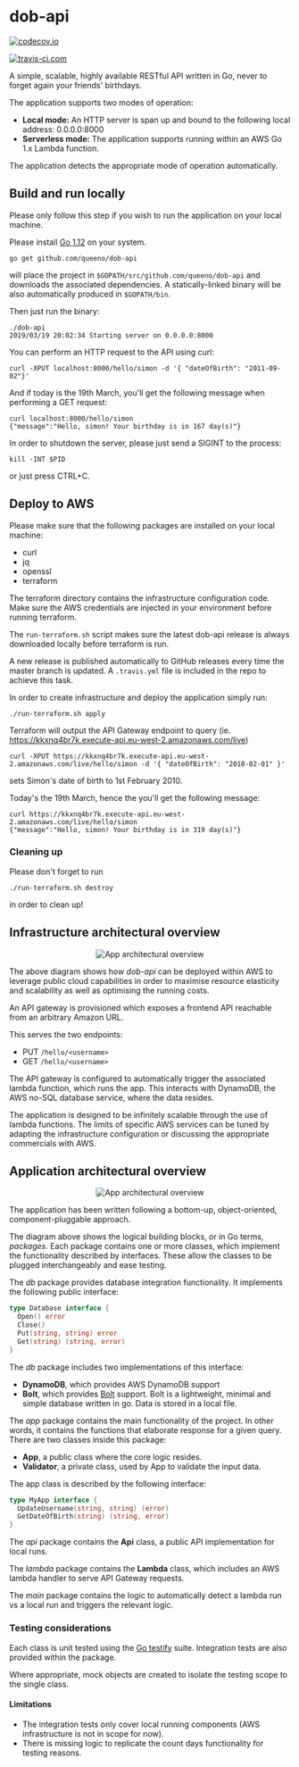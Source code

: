 # dob-api

[![codecov.io](http://codecov.io/github/queeno/dob-api/coverage.svg?branch=master)](http://codecov.io/github/queeno/dob-api?branch=master)

[![travis-ci.com](https://travis-ci.com/queeno/dob-api.svg?branch=master)](https://travis-ci.com/queeno/dob-api.svg?branch=master)

A simple, scalable, highly available RESTful API written in Go, never to forget again your friends' birthdays.

The application supports two modes of operation:
- **Local mode:** An HTTP server is span up and bound to the following local address: 0.0.0.0:8000
- **Serverless mode:** The application supports running within an AWS Go 1.x Lambda function.

The application detects the appropriate mode of operation automatically.

## Build and run locally

Please only follow this step if you wish to run the application on your local machine.

Please install [Go 1.12](https://golang.org/doc/install) on your system.

```shell
go get github.com/queeno/dob-api
```
will place the project in `$GOPATH/src/github.com/queeno/dob-api` and downloads
the associated dependencies. A statically-linked binary will be also automatically produced in `$GOPATH/bin`.

Then just run the binary:

```shell
./dob-api
2019/03/19 20:02:34 Starting server on 0.0.0.0:8000
```

You can perform an HTTP request to the API using curl:
```shell
curl -XPUT localhost:8000/hello/simon -d '{ "dateOfBirth": "2011-09-02"}'
```

And if today is the 19th March, you'll get the following message when performing
a GET request:

```shell
curl localhost:8000/hello/simon
{"message":"Hello, simon! Your birthday is in 167 day(s)"}
```

In order to shutdown the server, please just send a SIGINT to the process:

```shell
kill -INT $PID
```

or just press CTRL+C.

## Deploy to AWS

Please make sure that the following packages are installed on your local machine:
- curl
- jq
- openssl
- terraform

The terraform directory contains the infrastructure configuration code.
Make sure the AWS credentials are injected in your environment before running terraform.

The `run-terraform.sh` script makes sure the latest dob-api release is always downloaded locally before terraform is run.

A new release is published automatically to GitHub releases every time the
master branch is updated. A `.travis.yml` file is included in the repo
to achieve this task.

In order to create infrastructure and deploy the application simply run:

`./run-terraform.sh apply`

Terraform will output the API Gateway endpoint to query (ie. https://kkxnq4br7k.execute-api.eu-west-2.amazonaws.com/live)

```shell
curl -XPUT https://kkxnq4br7k.execute-api.eu-west-2.amazonaws.com/live/hello/simon -d '{ "dateOfBirth": "2010-02-01" }'
```

sets Simon's date of birth to 1st February 2010.

Today's the 19th March, hence the you'll get the following message:

```shell
curl https://kkxnq4br7k.execute-api.eu-west-2.amazonaws.com/live/hello/simon
{"message":"Hello, simon! Your birthday is in 319 day(s)"}
```

### Cleaning up
Please don't forget to run

```shell
./run-terraform.sh destroy
```

in order to clean up!

## Infrastructure architectural overview

<p align="center">
  <img src="img/infrastructure_diagram.png?raw=true" alt="App architectural overview"/>
</p>

The above diagram shows how *dob-api* can be deployed within AWS to
leverage public cloud capabilities in order to maximise
resource elasticity and scalability as well as optimising the running costs.

An API gateway is provisioned which exposes a frontend API reachable from an arbitrary Amazon URL.

This serves the two endpoints:
- PUT `/hello/<username>`
- GET `/hello/<username>`

The API gateway is configured to automatically trigger the associated lambda function, which runs the app. This interacts with DynamoDB, the AWS no-SQL database service, where the data resides.

The application is designed to be infinitely scalable through the use of
lambda functions. The limits of specific AWS services can be tuned by
adapting the infrastructure configuration or discussing the appropriate
commercials with AWS.

## Application architectural overview

<p align="center">
  <img src="img/app_diagram.png?raw=true" alt="App architectural overview"/>
</p>

The application has been written following a bottom-up, object-oriented, component-pluggable approach.

The diagram above shows the logical building blocks, or in Go terms, *packages*.
Each package contains one or more classes, which implement the functionality
described by interfaces. These allow the classes to be plugged
interchangeably and ease testing.

The *db* package provides database integration functionality.
It implements the following public interface:

```go
type Database interface {
  Open() error
  Close()
  Put(string, string) error
  Get(string) (string, error)
}
```

The *db* package includes two implementations of this interface:
- **DynamoDB**, which provides AWS DynamoDB support
- **Bolt**, which provides [Bolt](https://github.com/boltdb/bolt) support.
Bolt is a lightweight, minimal and simple database written in go. Data is stored
in a local file.

The *app* package contains the main functionality of the project. In other words,
it contains the functions that elaborate response for a given query.
There are two classes inside this package:

- **App**, a public class where the core logic resides.
- **Validator**, a private class, used by App to validate the input data.

The app class is described by the following interface:

```go
type MyApp interface {
  UpdateUsername(string, string) (error)
  GetDateOfBirth(string) (string, error)
}
```

The *api* package contains the **Api** class, a public API implementation
for local runs.

The *lambda* package contains the **Lambda** class, which includes an AWS
lambda handler to serve API Gateway requests.

The *main* package contains the logic to automatically detect a lambda run
vs a local run and triggers the relevant logic.

### Testing considerations

Each class is unit tested using the [Go testify](https://godoc.org/github.com/stretchr/testify/suite) suite. Integration tests are also provided within the package.

Where appropriate, mock objects are created to isolate the testing scope to the single class.

#### Limitations

- The integration tests only cover local running components (AWS infrastructure is not in scope for now).
- There is missing logic to replicate the count days functionality for testing
reasons.
